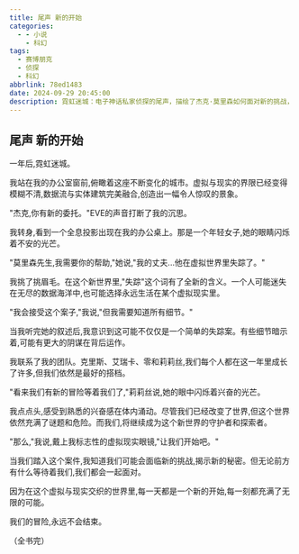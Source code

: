 ```yaml
---
title: 尾声 新的开始 
categories:
  - - 小说
    - 科幻
tags:
  - 赛博朋克
  - 侦探
  - 科幻
abbrlink: 78ed1483
date: 2024-09-29 20:45:00
description: 霓虹迷城：电子神话私家侦探的尾声，描绘了杰克·莫里森如何面对新的挑战，以及他如何与团队一起揭开更大的阴谋。
---
```


## 尾声 新的开始

一年后,霓虹迷城。

我站在我的办公室窗前,俯瞰着这座不断变化的城市。虚拟与现实的界限已经变得模糊不清,数据流与实体建筑完美融合,创造出一幅令人惊叹的景象。

"杰克,你有新的委托。"EVE的声音打断了我的沉思。

我转身,看到一个全息投影出现在我的办公桌上。那是一个年轻女子,她的眼睛闪烁着不安的光芒。

"莫里森先生,我需要你的帮助,"她说,"我的丈夫...他在虚拟世界里失踪了。"

我挑了挑眉毛。在这个新世界里,"失踪"这个词有了全新的含义。一个人可能迷失在无尽的数据海洋中,也可能选择永远生活在某个虚拟现实里。

"我会接受这个案子,"我说,"但我需要知道所有细节。"

当我听完她的叙述后,我意识到这可能不仅仅是一个简单的失踪案。有些细节暗示着,可能有更大的阴谋在背后运作。

我联系了我的团队。克里斯、艾瑞卡、零和莉莉丝,我们每个人都在这一年里成长了许多,但我们依然是最好的搭档。

"看来我们有新的冒险等着我们了,"莉莉丝说,她的眼中闪烁着兴奋的光芒。

我点点头,感受到熟悉的兴奋感在体内涌动。尽管我们已经改变了世界,但这个世界依然充满了谜题和危险。而我们,将继续成为这个新世界的守护者和探索者。

"那么,"我说,戴上我标志性的虚拟现实眼镜,"让我们开始吧。"

当我们踏入这个案件,我知道我们可能会面临新的挑战,揭示新的秘密。但无论前方有什么等待着我们,我们都会一起面对。

因为在这个虚拟与现实交织的世界里,每一天都是一个新的开始,每一刻都充满了无限的可能。

我们的冒险,永远不会结束。

（全书完）
 